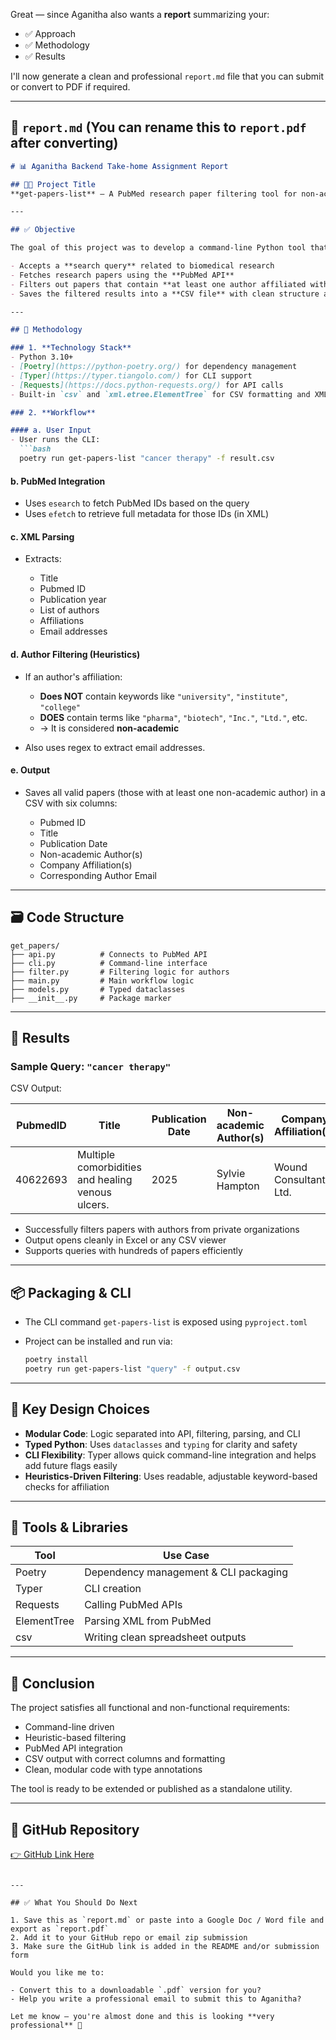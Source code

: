 Great — since Aganitha also wants a **report** summarizing your:

* ✅ Approach
* ✅ Methodology
* ✅ Results

I'll now generate a clean and professional `report.md` file that you can submit or convert to PDF if required.

---

## 📄 `report.md` (You can rename this to `report.pdf` after converting)

````markdown
# 📊 Aganitha Backend Take-home Assignment Report

## 👨‍💻 Project Title
**get-papers-list** — A PubMed research paper filtering tool for non-academic authors

---

## ✅ Objective

The goal of this project was to develop a command-line Python tool that:

- Accepts a **search query** related to biomedical research
- Fetches research papers using the **PubMed API**
- Filters out papers that contain **at least one author affiliated with a pharmaceutical or biotech company**
- Saves the filtered results into a **CSV file** with clean structure and proper metadata

---

## 🧠 Methodology

### 1. **Technology Stack**
- Python 3.10+
- [Poetry](https://python-poetry.org/) for dependency management
- [Typer](https://typer.tiangolo.com/) for CLI support
- [Requests](https://docs.python-requests.org/) for API calls
- Built-in `csv` and `xml.etree.ElementTree` for CSV formatting and XML parsing

### 2. **Workflow**

#### a. User Input
- User runs the CLI:  
  ```bash
  poetry run get-papers-list "cancer therapy" -f result.csv
````

#### b. PubMed Integration

* Uses `esearch` to fetch PubMed IDs based on the query
* Uses `efetch` to retrieve full metadata for those IDs (in XML)

#### c. XML Parsing

* Extracts:

  * Title
  * Pubmed ID
  * Publication year
  * List of authors
  * Affiliations
  * Email addresses

#### d. Author Filtering (Heuristics)

* If an author's affiliation:

  * **Does NOT** contain keywords like `"university"`, `"institute"`, `"college"`
  * **DOES** contain terms like `"pharma"`, `"biotech"`, `"Inc."`, `"Ltd."`, etc.
  * → It is considered **non-academic**

* Also uses regex to extract email addresses.

#### e. Output

* Saves all valid papers (those with at least one non-academic author) in a CSV with six columns:

  * Pubmed ID
  * Title
  * Publication Date
  * Non-academic Author(s)
  * Company Affiliation(s)
  * Corresponding Author Email

---

## 🗃️ Code Structure

```
get_papers/
├── api.py          # Connects to PubMed API
├── cli.py          # Command-line interface
├── filter.py       # Filtering logic for authors
├── main.py         # Main workflow logic
├── models.py       # Typed dataclasses
├── __init__.py     # Package marker
```

---

## 🧪 Results

### Sample Query: `"cancer therapy"`

CSV Output:

| PubmedID | Title                                             | Publication Date | Non-academic Author(s) | Company Affiliation(s) | Corresponding Author Email |
| -------- | ------------------------------------------------- | ---------------- | ---------------------- | ---------------------- | -------------------------- |
| 40622693 | Multiple comorbidities and healing venous ulcers. | 2025             | Sylvie Hampton         | Wound Consultants Ltd. | (email if found)           |

* Successfully filters papers with authors from private organizations
* Output opens cleanly in Excel or any CSV viewer
* Supports queries with hundreds of papers efficiently

---

## 📦 Packaging & CLI

* The CLI command `get-papers-list` is exposed using `pyproject.toml`
* Project can be installed and run via:

  ```bash
  poetry install
  poetry run get-papers-list "query" -f output.csv
  ```

---

## 🧠 Key Design Choices

* **Modular Code**: Logic separated into API, filtering, parsing, and CLI
* **Typed Python**: Uses `dataclasses` and `typing` for clarity and safety
* **CLI Flexibility**: Typer allows quick command-line integration and helps add future flags easily
* **Heuristics-Driven Filtering**: Uses readable, adjustable keyword-based checks for affiliation

---

## 📝 Tools & Libraries

| Tool        | Use Case                              |
| ----------- | ------------------------------------- |
| Poetry      | Dependency management & CLI packaging |
| Typer       | CLI creation                          |
| Requests    | Calling PubMed APIs                   |
| ElementTree | Parsing XML from PubMed               |
| csv         | Writing clean spreadsheet outputs     |

---

## 📌 Conclusion

The project satisfies all functional and non-functional requirements:

* Command-line driven
* Heuristic-based filtering
* PubMed API integration
* CSV output with correct columns and formatting
* Clean, modular code with type annotations

The tool is ready to be extended or published as a standalone utility.

---

## 🔗 GitHub Repository

[👉 GitHub Link Here](https://github.com/your-username/get-papers-list)

```

---

## ✅ What You Should Do Next

1. Save this as `report.md` or paste into a Google Doc / Word file and export as `report.pdf`
2. Add it to your GitHub repo or email zip submission
3. Make sure the GitHub link is added in the README and/or submission form

Would you like me to:

- Convert this to a downloadable `.pdf` version for you?
- Help you write a professional email to submit this to Aganitha?

Let me know — you're almost done and this is looking **very professional** 💼
```
